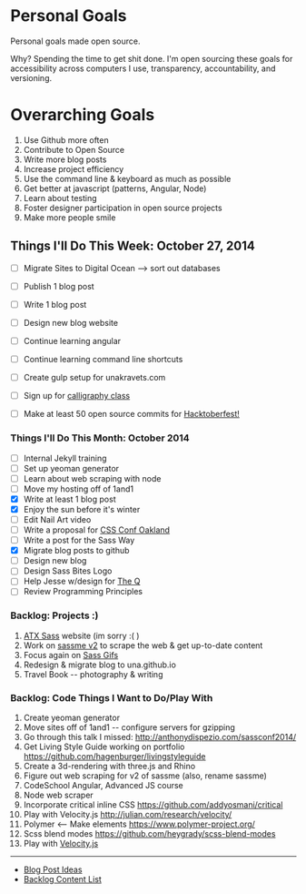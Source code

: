 Personal Goals
==============

Personal goals made open source. 

Why? Spending the time to get shit done. I'm open sourcing these goals for accessibility across computers I use, transparency, accountability, and versioning.

# Overarching Goals
1. Use Github more often
2. Contribute to Open Source
3. Write more blog posts
4. Increase project efficiency
5. Use the command line & keyboard as much as possible
6. Get better at javascript (patterns, Angular, Node)
7. Learn about testing
8. Foster designer participation in open source projects
9. Make more people smile

## Things I'll Do This Week: October 27, 2014
- [ ] Migrate Sites to Digital Ocean --> sort out databases
- [ ] Publish 1 blog post
- [ ] Write 1 blog post
- [ ] Design new blog website
- [ ] Continue learning angular
- [ ] Continue learning command line shortcuts
- [ ] Create gulp setup for unakravets.com
- [ ] Sign up for [calligraphy class](http://austinmuseum.augusoft.net/index.cfm?method=ClassInfo.ClassInformation&int_class_id=6435&int_category_id=1&int_sub_category_id=14&int_catalog_id=0)
- [ ] Make at least 50 open source commits for [Hacktoberfest!](http://hacktoberfest.digitalocean.com/)


### Things I'll Do This Month: October 2014
- [ ] Internal Jekyll training
- [ ] Set up yeoman generator
- [ ] Learn about web scraping with node
- [ ] Move my hosting off of 1and1
- [x] Write at least 1 blog post
- [x] Enjoy the sun before it's winter
- [ ] Edit Nail Art video
- [ ] Write a proposal for [CSS Conf Oakland](http://cssconfoak.land/)
- [ ] Write a post for the Sass Way
- [x] Migrate blog posts to github
- [ ] Design new blog
- [ ] Design Sass Bites Logo
- [ ] Help Jesse w/design for [The Q](http://the--q.herokuapp.com/jshawl/css)
- [ ] Review Programming Principles

### Backlog: Projects :)
1. [ATX Sass](https://github.com/una/ATXSass) website (im sorry :( )
2. Work on [sassme v2](https://github.com/una/sassme) to scrape the web & get up-to-date content
3. Focus again on [Sass Gifs](http://sassgifs.com)
4. Redesign & migrate blog to una.github.io
5. Travel Book -- photography & writing

### Backlog: Code Things I Want to Do/Play With
1. Create yeoman generator
2. Move sites off of 1and1 -- configure servers for gzipping
3. Go through this talk I missed: http://anthonydispezio.com/sassconf2014/
4. Get Living Style Guide working on portfolio https://github.com/hagenburger/livingstyleguide
5. Create a 3d-rendering with three.js and Rhino
6. Figure out web scraping for v2 of sassme (also, rename sassme)
7. CodeSchool Angular, Advanced JS course
8. Node web scraper
9. Incorporate critical inline CSS https://github.com/addyosmani/critical
10. Play with Velocity.js http://julian.com/research/velocity/
11. Polymer <-- Make elements https://www.polymer-project.org/
12. Scss blend modes https://github.com/heygrady/scss-blend-modes
13. Play with [Velocity.js](http://www.smashingmagazine.com/2014/06/18/faster-ui-animations-with-velocity-js/)

---

- [Blog Post Ideas](https://github.com/una/personal-goals/blob/master/blog-posts/blog-ideas.md)
- [Backlog Content List](https://github.com/una/personal-goals/tree/master/content-list)